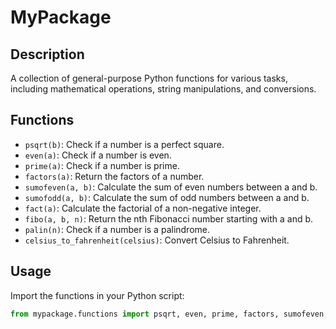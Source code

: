 # MyPackage

## Description
A collection of general-purpose Python functions for various tasks, including mathematical operations, string manipulations, and conversions.

## Functions
- `psqrt(b)`: Check if a number is a perfect square.
- `even(a)`: Check if a number is even.
- `prime(a)`: Check if a number is prime.
- `factors(a)`: Return the factors of a number.
- `sumofeven(a, b)`: Calculate the sum of even numbers between a and b.
- `sumofodd(a, b)`: Calculate the sum of odd numbers between a and b.
- `fact(a)`: Calculate the factorial of a non-negative integer.
- `fibo(a, b, n)`: Return the nth Fibonacci number starting with a and b.
- `palin(n)`: Check if a number is a palindrome.
- `celsius_to_fahrenheit(celsius)`: Convert Celsius to Fahrenheit.

## Usage
Import the functions in your Python script:
```python
from mypackage.functions import psqrt, even, prime, factors, sumofeven, sumofodd, fact, fibo, palin, celsius_to_fahrenheit
